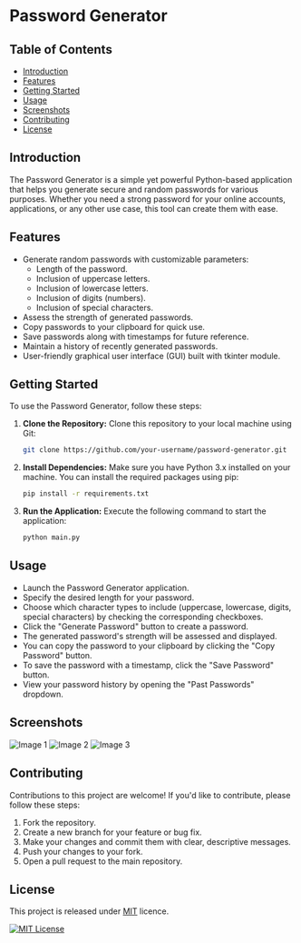 # Password Generator

## Table of Contents
- [Introduction](#introduction)
- [Features](#features)
- [Getting Started](#getting-started)
- [Usage](#usage)
- [Screenshots](#screenshots)
- [Contributing](#contributing)
- [License](#license)

## Introduction
The Password Generator is a simple yet powerful Python-based application that helps you generate secure and random passwords for various purposes. Whether you need a strong password for your online accounts, applications, or any other use case, this tool can create them with ease.

## Features
- Generate random passwords with customizable parameters:
  - Length of the password.
  - Inclusion of uppercase letters.
  - Inclusion of lowercase letters.
  - Inclusion of digits (numbers).
  - Inclusion of special characters.
- Assess the strength of generated passwords.
- Copy passwords to your clipboard for quick use.
- Save passwords along with timestamps for future reference.
- Maintain a history of recently generated passwords.
- User-friendly graphical user interface (GUI) built with tkinter module.

## Getting Started
To use the Password Generator, follow these steps:

1. **Clone the Repository:** Clone this repository to your local machine using Git:
   ```bash
   git clone https://github.com/your-username/password-generator.git

2. **Install Dependencies:** Make sure you have Python 3.x installed on your machine. You can install the required packages using pip:
    ```bash
    pip install -r requirements.txt

3. **Run the Application:** Execute the following command to start the application:
   ```bash
   python main.py

## Usage
- Launch the Password Generator application.
- Specify the desired length for your password.
- Choose which character types to include (uppercase, lowercase, digits, special characters) by checking the corresponding checkboxes.
- Click the "Generate Password" button to create a password.
- The generated password's strength will be assessed and displayed.
- You can copy the password to your clipboard by clicking the "Copy Password" button.
- To save the password with a timestamp, click the "Save Password" button.
- View your password history by opening the "Past Passwords" dropdown.

## Screenshots

![Image 1](./images/img%201.png "Default screen")
![Image 2](./images/img%202.png "Some features")
![Image 3](./images/img%203.png "Hisstory Box")

## Contributing

Contributions to this project are welcome! If you'd like to contribute, please follow these steps:

1. Fork the repository.
2. Create a new branch for your feature or bug fix.
3. Make your changes and commit them with clear, descriptive messages.
4. Push your changes to your fork.
5. Open a pull request to the main repository.


## License

This project is released under [MIT](https://choosealicense.com/licenses/mit/) licence.

[![MIT License](https://img.shields.io/badge/License-MIT-green.svg)](https://choosealicense.com/licenses/mit/)